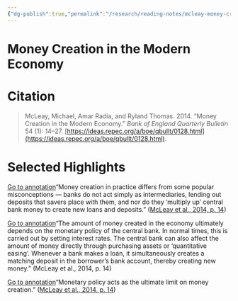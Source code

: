 ```yaml
---
{"dg-publish":true,"permalink":"/research/reading-notes/mcleay-money-creation-modern2014/","tags":"gardenEntry"}
---
```


# Money Creation in the Modern Economy
# Citation
> McLeay, Michael, Amar Radia, and Ryland Thomas. 2014. “Money Creation in the Modern Economy.” _Bank of England Quarterly Bulletin_ 54 (1): 14–27. [https://ideas.repec.org/a/boe/qbullt/0128.html](https://ideas.repec.org/a/boe/qbullt/0128.html).

# Selected Highlights

[Go to annotation](zotero://open-pdf/library/items/YRZPDGDX?page=14&annotation=6EH5DZWJ)“Money creation in practice differs from some popular misconceptions — banks do not act simply as intermediaries, lending out deposits that savers place with them, and nor do they ‘multiply up’ central bank money to create new loans and deposits.” ([McLeay et al., 2014, p. 14](zotero://select/library/items/LI84BGWX))

[Go to annotation](zotero://open-pdf/library/items/YRZPDGDX?page=14&annotation=RK4N5QHY)“The amount of money created in the economy ultimately depends on the monetary policy of the central bank. In normal times, this is carried out by setting interest rates. The central bank can also affect the amount of money directly through purchasing assets or ‘quantitative easing’. Whenever a bank makes a loan, it simultaneously creates a matching deposit in the borrower’s bank account, thereby creating new money.” (McLeay et al., 2014, p. 14)

[Go to annotation](zotero://open-pdf/library/items/YRZPDGDX?page=14&annotation=S4IQZ2JY)“Monetary policy acts as the ultimate limit on money creation.” ([McLeay et al., 2014, p. 14](zotero://select/library/items/LI84BGWX))